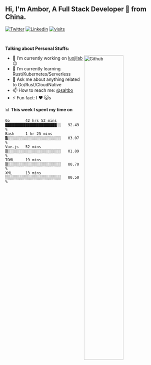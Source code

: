 ## Hi, I'm Ambor, A Full Stack Developer 🚀 from China.

[![Twitter](https://img.shields.io/badge/-saltbo-1ca0f1?style=flat&logo=twitter&logoColor=white)](https://twitter.com/rdsaltbo)
[![Linkedin](https://img.shields.io/badge/-saltbo-blue?style=flat&logo=Linkedin&logoColor=white)](https://www.linkedin.com/in/saltbo/)
[![visits](https://visitor.vercel.app/page/saltbo?color=light-green)](https://github.com/saltbo/)

&nbsp;

**Talking about Personal Stuffs:**
<!-- Any image aligned to the right. Beware the width -->
<img width="50%" align="right" alt="Github" src="https://raw.githubusercontent.com/saltbo/saltbo/master/images/git-header.svg" />

- 🔭 I’m currently working on [luojilab](https://github.com/luojilab) :wink:
- 🌱 I’m currently learning Rust/Kubernetes/Serverless
- 💬 Ask me about anything related to Go/Rust/CloudNative
- 📫 How to reach me: [@saltbo](https://twitter.com/saltbobx)
- ⚡ Fun fact: I :heart: :cat:s


📊 **This week I spent my time on**
<!--START_SECTION:waka-->
```text
Go       42 hrs 52 mins  ███████████████████████░░   92.49 % 
Bash     1 hr 25 mins    ▓░░░░░░░░░░░░░░░░░░░░░░░░   03.07 % 
Vue.js   52 mins         ▒░░░░░░░░░░░░░░░░░░░░░░░░   01.89 % 
TOML     19 mins         ▒░░░░░░░░░░░░░░░░░░░░░░░░   00.70 % 
XML      13 mins         ░░░░░░░░░░░░░░░░░░░░░░░░░   00.50 % 
```
<!--END_SECTION:waka-->

